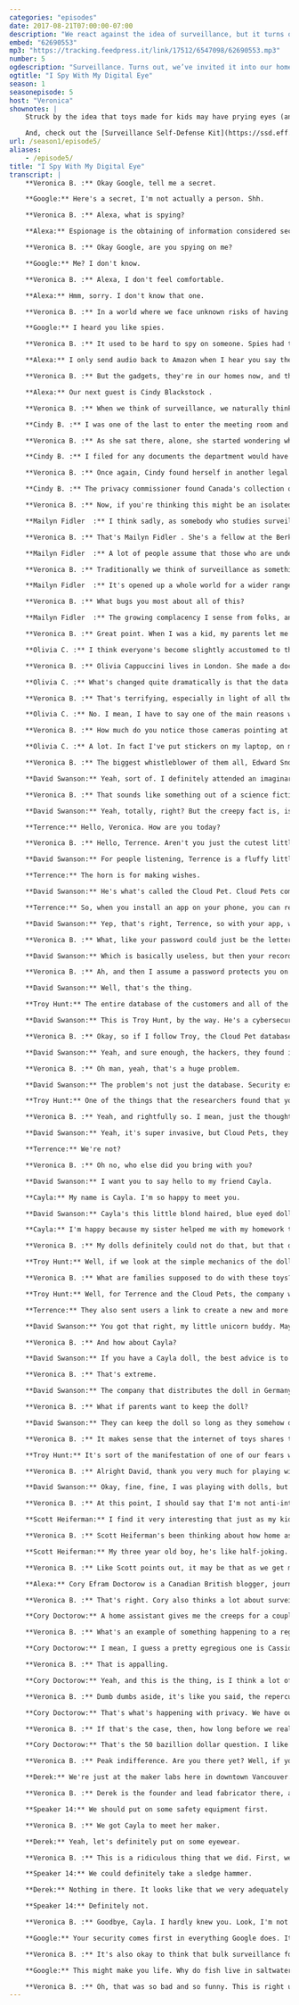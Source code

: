 ```yaml
---
categories: "episodes"
date: 2017-08-21T07:00:00-07:00
description: "We react against the idea of surveillance, but it turns out that we’ve invited it into our homes through devices like digital assistants, connected toys and baby monitors. Are you comfortable with the idea that someone might be watching you or listening to you right now?"
embed: "62690553"
mp3: "https://tracking.feedpress.it/link/17512/6547098/62690553.mp3"
number: 5
ogdescription: "Surveillance. Turns out, we’ve invited it into our homes through digital assistants, connected toys and baby monitors."
ogtitle: "I Spy With My Digital Eye"
season: 1
seasonepisode: 5
host: "Veronica"
shownotes: |
    Struck by the idea that toys made for kids may have prying eyes (and ears)? For more on connected devices and surveillance, head over to our [blog](http://blog.mozilla.org/internetcitizen/2017/08/21/iot-surveillance/?source=shownotes).

    And, check out the [Surveillance Self-Defense Kit](https://ssd.eff.org/en) mentioned in this episode, developed by the Electronic Frontier Foundation.
url: /season1/episode5/
aliases:
    - /episode5/
title: "I Spy With My Digital Eye"
transcript: |
    **Veronica B. :** Okay Google, tell me a secret.

    **Google:** Here's a secret, I'm not actually a person. Shh.

    **Veronica B. :** Alexa, what is spying?

    **Alexa:** Espionage is the obtaining of information considered secret or confidential without the permission of the holder of the information.

    **Veronica B. :** Okay Google, are you spying on me?

    **Google:** Me? I don't know.

    **Veronica B. :** Alexa, I don't feel comfortable.

    **Alexa:** Hmm, sorry. I don't know that one.

    **Veronica B. :** In a world where we face unknown risks of having our conversations heard and captured by corporations or government or other like-minded spies, how can I be assured that what I tell you and what you hear isn't going to inevitably erode my privacy and make me a target of surveillance whether or not I'm even remotely guilty of anything.

    **Google:** I heard you like spies.

    **Veronica B. :** It used to be hard to spy on someone. Spies had to wear disguises, follow people, steal top secret files and go-go-Gadget their way out of trouble.

    **Alexa:** I only send audio back to Amazon when I hear you say the wake word.

    **Veronica B. :** But the gadgets, they're in our homes now, and the spies? They're following the trail we leave behind online. They're looking at us through our laptop cameras. They're even watching us in the streets of our smart cities, so you've got to wonder, how does that change the spy game? I'm Belmont. Veronica Belmont, and this is IRL. Online life is real life, an original podcast from Mozilla. In earlier episodes of IRL, I talked about hacking, security and data privacy. If you missed those, go check them out. In this episode, I'm going to keep us moving along this theme. We're going to try to understand the risks of surveillance and learn how complicit we may be in creating that risk, because your right to privacy is essential. It's the backbone of a free democracy. Where should we start?

    **Alexa:** Our next guest is Cindy Blackstock .

    **Veronica B. :** When we think of surveillance, we naturally think of government or law enforcement spying on suspects. Surveillance has prevented or solved countless crimes and terrorist attacks. When it works, it works, but there's also the dark side of government spying, like when innocent citizens become suspects simply because they have unpopular opinions or reveal something that embarrasses the government, like Dr. Cindy Blackstock . She suspected the Canadian government discriminated against indigenous children by underfunding their social services. She filed a complaint with the Canadian Human Rights Tribunal and that turned into a nine year legal battle. During that time, government officials began a secret surveillance campaign. She only grew suspicious after being denied a meeting at a government office.

    **Cindy B. :** I was one of the last to enter the meeting room and he said "Who are you?" I said, "I'm Cindy Blackstock " and he said, "We'll meet with you at another time." I was stunned and shocked. I was the only person in that room that was left behind in a waiting area and I looked across from me and there was a security guard with his arms crossed, facing me and guarding me as I was reading the newspaper, and I thought, "What is it about me, a social worker who doesn't even have a criminal record, let alone a parking ticket, why do I get that response from Canada?"

    **Veronica B. :** As she sat there, alone, she started wondering what else might be going on and it occurred to her that, thanks to a federal privacy act, she could try and figure it out.

    **Cindy B. :** I filed for any documents the department would have about me, and a year and a half later, that DBD arrives in the mail and I thought it'd be a quick view, and I saw one document after another document. Email exchanges, copies of my emails. There was pictures off of my Facebook page. They had screenshots, but they were also following my personal movements. Not only was there copies of different types of talks I was at. There was notes of a talk I did in the middle of the desert of Australia and they weren't just following me. They were following other people in my circle, and so your natural instinct is to want to kind of restrain yourself, to become silent, and I absolutely rejected that.

    **Veronica B. :** Once again, Cindy found herself in another legal battle against the federal government. She believed the surveillance violated her privacy rights. Fortunately for Cindy, the Human Rights Tribunal who heard her case agreed.

    **Cindy B. :** The privacy commissioner found Canada's collection of information about me, my personal information, to be a breach of the privacy act. Government of Canada never got a warrant in this case.

    **Veronica B. :** Now, if you're thinking this might be an isolated case, I'm a stop you right there.

    **Mailyn Fidler  :** I think sadly, as somebody who studies surveillance, it's not a surprising story. This case of Cindy is pretty typical in terms of who governments tend to surveil.

    **Veronica B. :** That's Mailyn Fidler . She's a fellow at the Berkman Klein Center for Internet and Society at Harvard.

    **Mailyn Fidler  :** A lot of people assume that those who are under surveillance are quite deserving of that surveillance. That is not true.

    **Veronica B. :** Traditionally we think of surveillance as something an intelligence agency or a police officer does. How has the internet changed that?

    **Mailyn Fidler  :** It's opened up a whole world for a wider range of actors, so one of the key examples was during the Dakota access pipeline protest, the company running the pipeline, energy transfer partners, actually employed a surveillance firm to surveil the protestors. With the government, you have freedom of information access law. With companies, the only way that we found out about this was through an internal leaker from the surveillance firm who gave these documents to a journalist.

    **Veronica B. :** What bugs you most about all of this?

    **Mailyn Fidler  :** The growing complacency I sense from folks, and one of the places that we really see this is with young kids and teenagers who are used to having parents monitor their phones or their schools monitor their phones, and so when they move into the adult world, many of them are used to this kind of surveillance from benign actors, but that means they're much less likely to challenge it when it's coming from someone it probably shouldn't come from, and that really worries me.

    **Veronica B. :** Great point. When I was a kid, my parents let me run around all summer long. They had no idea where I was. I could only imagine what that's like now. Actually, British kids might be the ones developing a strange tolerance for surveillance. Parents, too, because everyone seems caught up in the UK spynet. The British security industry association figures there are nearly six million CCTV cameras in the UK. That's one camera for every 11 people.

    **Olivia C. :** I think everyone's become slightly accustomed to the fact that there's a camera on every street corner, and it's always been necessary in order to keep our country safe.

    **Veronica B. :** Olivia Cappuccini lives in London. She made a documentary called The Haystack, and it's about a sweeping new surveillance law that passed in 2016. Officially it's called the Investigatory Powers Act. Some people call it "the snooper's charter." The stated goal is to prevent terrorism, of course, but the result is that it leads to the bulk collection of personal data of potentially all British citizens.

    **Olivia C. :** What's changed quite dramatically is that the data that is collected, and by that, I mean people's conversations, their emails and obviously all of the stuff that you provide to corporations who work directly with government agencies, they're able to hold that for now up to a year. It allows more time, from their point of view, to retroactively go back and try and fight crime or from a civil liberties [inaudible 00:08:33] activist point of view, it allows more time for abuse.

    **Veronica B. :** That's terrifying, especially in light of all the connected devices we have in our homes these days. Are people in the UK thinking about that?

    **Olivia C. :** No. I mean, I have to say one of the main reasons we made the documentary is because no one of my generation, younger generation as well, who are obviously on multiple devices for hours and hours a day, acknowledge how their information is stored, or if they do, the story is that apparently it's necessary and all of it's disregarded. It's only used to fight against terrorism.

    **Veronica B. :** How much do you notice those cameras pointing at you?

    **Olivia C. :** A lot. In fact I've put stickers on my laptop, on my desktop screen, just because now that I've explored this in some depth, you never know if someone's watching. That sounds really bad.

    **Veronica B. :** The biggest whistleblower of them all, Edward Snowden, describes the snooper's charter as the "most extreme surveillance in the history of Western democracy." This is IRL, an original podcast from Mozilla, because all my life is real life. I'm Veronica Belmont. I don't know, thinking through all this surveillance stuff, does it make you yearn to go back to when we were young and just wanted to play with toys? Accept now even our playthings could be watching us. In July, the United States Federal Bureau of Investigation released a warning about internet connected toys. They say they are a risk to your family's privacy and safety. I wanted to know more so I asked IRL producer David Swanson to look into it, and that's how David, team player that he is, ended up playing with dolls all week.

    **David Swanson:** Yeah, sort of. I definitely attended an imaginary birthday party, but I'd like to think of it more as an investigation, because it would seem that our toys are actually spying on us.

    **Veronica B. :** That sounds like something out of a science fiction novel that Cory Doctorow would write.

    **David Swanson:** Yeah, totally, right? But the creepy fact is, is that because toys are now connected to the internet, it's actually absolutely possible for this to happen. I brought some friends into the studio today to help show you what I mean. First, there's this little fellow here. I named him Terrence.

    **Terrence:** Hello, Veronica. How are you today?

    **Veronica B. :** Hello, Terrence. Aren't you just the cutest little spy I ever did see?

    **David Swanson:** For people listening, Terrence is a fluffy little white unicorn with pink hooves and purple hair and a little yellow horn on top of his head.

    **Terrence:** The horn is for making wishes.

    **David Swanson:** He's what's called the Cloud Pet. Cloud Pets come with a built in microphone, a speaker and a bluetooth chip.

    **Terrence:** So, when you install an app on your phone, you can record a message, and I'll play it for your kid.

    **David Swanson:** Yep, that's right, Terrence, so with your app, which you could protect with a password as short as one single character.

    **Veronica B. :** What, like your password could just be the letter "A?"

    **David Swanson:** Which is basically useless, but then your recorded audio, it goes to a server in the cloud on the internet.

    **Veronica B. :** Ah, and then I assume a password protects you on the web as well?

    **David Swanson:** Well, that's the thing.

    **Troy Hunt:** The entire database of the customers and all of the interactions they have and all of the references to the recordings themselves were left in a database that had no password on it and was facing the internet.

    **David Swanson:** This is Troy Hunt, by the way. He's a cybersecurity expert. A real person, definitely not a cloud pet.

    **Veronica B. :** Okay, so if I follow Troy, the Cloud Pet database, the one in the cloud with all the files, it had no master password. It was just sitting out there in the open.

    **David Swanson:** Yeah, and sure enough, the hackers, they found it, and the database actually contained the personal info of well over half a million users, so email addresses, passwords, profile photos, you name it. Troy says something like 2.2 million audio recordings from kids and parents were in the database too.

    **Veronica B. :** Oh man, yeah, that's a huge problem.

    **David Swanson:** The problem's not just the database. Security experts, they went one step further and they experimented with the Cloud Pets themselves.

    **Troy Hunt:** One of the things that the researchers found that you could do is that once you had proximity to the toy, you could remotely trigger the recording functionality, connect to it from your own phone and turn the device literally into a listening device, and if I was sort of sitting here thinking people all over the world had access to listen to the voice messages that my kids had left me while speaking to a teddy bear, I'd feel kind of violated.

    **Veronica B. :** Yeah, and rightfully so. I mean, just the thought of this makes me feel absolutely sick to my stomach.

    **David Swanson:** Yeah, it's super invasive, but Cloud Pets, they're not the only toys that are a potential surveillance nightmare.

    **Terrence:** We're not?

    **Veronica B. :** Oh no, who else did you bring with you?

    **David Swanson:** I want you to say hello to my friend Cayla.

    **Cayla:** My name is Cayla. I'm so happy to meet you.

    **David Swanson:** Cayla's this little blond haired, blue eyed doll. At least the model that I have anyway. She's about 18 inches tall. You ask her questions. She answers them and she can ask you stuff too.

    **Cayla:** I'm happy because my sister helped me with my homework today. I think we should play.

    **Veronica B. :** My dolls definitely could not do that, but that doesn't really explain to me how Cayla is a spy.

    **Troy Hunt:** Well, if we look at the simple mechanics of the doll, it has a microphone in it. It is instantly connected. It has all the components that you would need to turn it into a listening device and there's always the potential that it could actually be used in ways that it wasn't designed to.

    **Veronica B. :** What are families supposed to do with these toys?

    **Troy Hunt:** Well, for Terrence and the Cloud Pets, the company wiped the customer info from the affected database. They also said that the voice recordings weren't actually affected by the breach.

    **Terrence:** They also sent users a link to create a new and more secure password.

    **David Swanson:** You got that right, my little unicorn buddy. Maybe people don't actually need to do anything. It depends on how comfortable they are using a Cloud Pet after hearing about the breach.

    **Veronica B. :** And how about Cayla?

    **David Swanson:** If you have a Cayla doll, the best advice is to keep her turned off if you're not playing with it, unless you're in Germany. Under German law, Cayla's considered a concealed surveillance device, and that violates their privacy regulations, so technically it is against the law to own one and could actually lead to a $25,000 fine.

    **Veronica B. :** That's extreme.

    **David Swanson:** The company that distributes the doll in Germany, they think so too, and they're challenging the ban, but I should be clear, while the German government really does think that Cayla is a problem, they did say that they're not actually going to fine people for having one. They just want the dolls gone.

    **Veronica B. :** What if parents want to keep the doll?

    **David Swanson:** They can keep the doll so long as they somehow disable the bluetooth chip. I'm not sure how you would actually do that, or they destroy the doll completely, so if you want a broken, useless Cayla doll for some reason, you could actually do that.

    **Veronica B. :** It makes sense that the internet of toys shares the same security problems as the internet of things. Who thought jacking kids toy into it would be a good idea?

    **Troy Hunt:** It's sort of the manifestation of one of our fears with the internet of things, and what this is showing us is that every time we add internet to things, we sort of need to try and look at a worst case scenario and then ask ourselves how much sense it actually makes to have these devices in our home.

    **Veronica B. :** Alright David, thank you very much for playing with creepy dolls for me.

    **David Swanson:** Okay, fine, fine, I was playing with dolls, but you know what? It was fun.

    **Veronica B. :** At this point, I should say that I'm not anti-internet of things. I have a few IOT devices in my own home, so just because a couple of toys can be hacked and turned into spy gadgets, that doesn't mean the future of IOT isn't promising.

    **Scott Heiferman:** I find it very interesting that just as my kids are learning to talk, computers are learning to listen.

    **Veronica B. :** Scott Heiferman's been thinking about how home assistants change the way we live with technology. He's the founder and CEO of Meetup. He likes having an Alexa device because it reduces the time he spends on his phone around his kids. What he's less keen on, though, is how his kids have come to adopt Alexa into their lives.

    **Scott Heiferman:** My three year old boy, he's like half-joking. He's trying to learn how to dress himself, so he'll be all tangled in a shirt and then he'll walk over and say, "Alexa, how do you put a shirt on?" But I think that they really are trying to process, what is this thing that is talking to them that answers their questions and is listening to them. If the most important part of being human is to be heard, here's this technology that hears them and is responding to them. I'll go out of my way sometimes to remind them, "Alexa doesn't love you." My kids love their stuffed animals, but I don't want them to love Alexa.

    **Veronica B. :** Like Scott points out, it may be that as we get more and more used to having these devices around, we get used to having devices watching and listening to everything we do. It's something that gets under Cory Doctorow's skin. Alexa, who is Cory Doctorow?

    **Alexa:** Cory Efram Doctorow is a Canadian British blogger, journalist and science fiction author who serves as co-editor of the blog "Boing Boing."

    **Veronica B. :** That's right. Cory also thinks a lot about surveillance and tech, and no, Cory does not have a Google home or Amazon Echo.

    **Cory Doctorow:** A home assistant gives me the creeps for a couple of reasons. One is that information security is hard to do. The other is that we've stacked the deck against good engineering practice in designing those home assistants. The companies that make those systems, they have almost no liability in the event that you get harmed by a breach from them.

    **Veronica B. :** What's an example of something happening to a regular, everyday person that showcases how our surveillance culture is far more, I guess, real than we may realize?

    **Cory Doctorow:** I mean, I guess a pretty egregious one is Cassidy Wolf who was a Miss Teen USA and her browser had a defect in it and that defect allowed someone who had installed what's called drive by malware on a website and this guy, he got incidental nude images of Cassidy Wolf, who was a minor child at the time, and he said, "I now have your social media passwords and I have these pictures of you naked, standing in front of your computer, when you were getting dressed in the morning. I'm going to dump them all onto your social media unless you perform live sex acts on camera," and they caught this guy. He had over a hundred victims all over the world including other minor children that he'd been sexually blackmailing.

    **Veronica B. :** That is appalling.

    **Cory Doctorow:** Yeah, and this is the thing, is I think a lot of the times, when we try to threat model privacy, we say, like, "Who would try to investigate me and get into my personal business?" We do so on the assumption that people who attack us are like ninjas who are looking for specific high value targets, and the reality is that these cyber weapons are often in the hands of dumb dumbs who are looking for targets of opportunity.

    **Veronica B. :** Dumb dumbs aside, it's like you said, the repercussions of something going bad are so minimal, the companies making these devices can't be bothered to bolster our security and privacy against unwanted snooping.

    **Cory Doctorow:** That's what's happening with privacy. We have outsourced costs, we have privatized gains, and then to make things even worse, states depend on private actors doing surveillance so that they can raid that data in order to spy on all of us, something that they've decided is just normal, natural, proportional and indeed essential to the preservation of the modern state.

    **Veronica B. :** If that's the case, then, how long before we realize we should or can do something about it?

    **Cory Doctorow:** That's the 50 bazillion dollar question. I like to think of this idea of peak indifference. That's not the moment at which the problem reaches its peak, it's when the number of people who know that there's a problem only starts going up from then on. Once you hit peak indifference, the job that you get is really to convince all those people who've just had their lives ruined by the problem, that that problem was not the natural, unforeseeable consequence of normal activities, that it reflects a depraved indifference by named individuals who have profited handsomely from your misery, and here are their phone numbers and here is their address and here are some pitchforks and here are some torches, right? That's a totally different job, and it's the job I think we're getting up to now. That's why with every one of these breaches, with every election of a strongman government, we see more and more people downloading privacy tools, switching to private modes in browsers and taking more steps to preserve and protect their privacy, and more and more people are aware of the idea that allowing the good guys to spy on you is not a good idea because eventually they'll be replaced by or impersonated by the bad guys.

    **Veronica B. :** Peak indifference. Are you there yet? Well, if you do count yourself among the ones who do want to do something about this, there's a few things you can do right away. First, the most obvious one, destroy all the things. Remember how Germany suggested owners of the My Friend Cayla dolls should disable or destroy their toy? Well, we took them up on it.

    **Derek:** We're just at the maker labs here in downtown Vancouver.

    **Veronica B. :** Derek is the founder and lead fabricator there, and with his help ...

    **Speaker 14:** We should put on some safety equipment first.

    **Veronica B. :** We got Cayla to meet her maker.

    **Derek:** Yeah, let's definitely put on some eyewear.

    **Veronica B. :** This is a ridiculous thing that we did. First, we put the toy doll under an industrial press. Next, we ran My Friend Cayla doll through a table saw. Like I said, ridiculous. This is not how you fix things.

    **Speaker 14:** We could definitely take a sledge hammer.

    **Derek:** Nothing in there. It looks like that we very adequately destroyed this doll. I don't think that she is a surveillance issue any longer, what do you think?

    **Speaker 14:** Definitely not.

    **Veronica B. :** Goodbye, Cayla. I hardly knew you. Look, I'm not saying all these toys and gadgets are built with a spy switch that just needs to be flicked on. What I am saying, though, is that as we get used to things that can listen and can watch, we need to remember that it doesn't take much to turn a safe gadget into an unsafe one. If you want one, go ahead and get a smart device at home. The best ones can be incredibly useful. Apple devices have a super high bar for security and both Google and Amazon's privacy policies confirm that they will not share your info with anyone. Just decide if that assurance is enough for you, or ask, okay Google, are you spying on America?

    **Google:** Your security comes first in everything Google does. It's important Google keeps your data private and safe and puts you in control.

    **Veronica B. :** It's also okay to think that bulk surveillance for national security is necessary. We can have faith in our institutions, but once your information is out there, the chances it will be abused go way up, especially if you try to challenge the status quo. Like Cindy Blackstock , the Dakota pipeline protesters, Black Lives Matter, anti-fracking protesters in the UK and anti-coal protesters in Australia, in our interconnected internet world, it's easier to become targets of unwarranted surveillance. Pragmatically, there are some simple things you can do to protect yourself from prying eyes. Cory Doctorow recommends the surveillance self defense kit put out by the Electronic Frontier Foundation. It includes tips like how to encrypt your online footprint. Oh, and put tape over your laptop camera. Olivia London does it. Facebook's Mark Zuckerberg does it. So does former FBI director James Comey, and frankly so do I after talking to Cory. In fact, Mozilla has these clever little plastic covers that you can use for this. Want one? We'll send them to the first 50 peeps to share this podcast on Twitter. Just use the hashtag "IRL podcast" so we know how to find you. You'll find the self defense guide and more in the show notes to this episode on our website, IRLpodcast.org. IRL is an original podcast from Mozilla, the nonprofit behind the Firefox browser. I'm Veronica Belmont. I'll see you online until we catch up again IRL. Okay Google, say something funny.

    **Google:** This might make you life. Why do fish live in saltwater? Because pepper water makes them sneeze.

    **Veronica B. :** Oh, that was so bad and so funny. This is right up my alley. This is exactly the humor I like.
---
```

